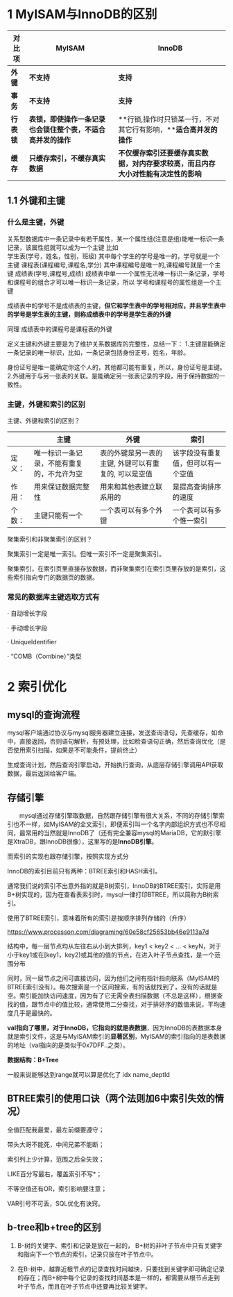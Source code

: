 # 1 MyISAM与InnoDB的区别

| **对比项** | **MyISAM**                                                   | **InnoDB**                                                   |
| ---------- | ------------------------------------------------------------ | ------------------------------------------------------------ |
| **外键**   | **不支持**                                                   | **支持**                                                     |
| **事务**   | **不支持**                                                   | **支持**                                                     |
| **行表锁** | **表锁，即使操作一条记录也会锁住整个表，不适合高并发的操作** | **行锁,操作时只锁某一行，不对其它行有影响，****适合高并发的操作** |
| **缓存**   | **只缓存索引，不缓存真实数据**                               | **不仅缓存索引还要缓存真实数据，对内存要求较高，而且内存大小对性能有决定性的影响** |

## 1.1 外键和主键

### 什么是主键，外键

关系型数据库中一条记录中有若干属性，某一个属性组(注意是组)能唯一标识一条记录，该属性组就可以成为一个主键 
比如  
学生表(学号，姓名，性别，班级) 
其中每个学生的学号是唯一的，学号就是一个主键 
课程表(课程编号,课程名,学分) 
其中课程编号是唯一的,课程编号就是一个主键 
成绩表(学号,课程号,成绩) 
成绩表中单一一个属性无法唯一标识一条记录，学号和课程号的组合才可以唯一标识一条记录，所以 学号和课程号的属性组是一个主键 

成绩表中的学号不是成绩表的主键，**但它和学生表中的学号相对应，并且学生表中的学号是学生表的主键，则称成绩表中的学号是学生表的外键** 

同理 成绩表中的课程号是课程表的外键 

定义主键和外键主要是为了维护关系数据库的完整性，总结一下：
1.主键是能确定一条记录的唯一标识，比如，一条记录包括身份正号，姓名，年龄。

身份证号是唯一能确定你这个人的，其他都可能有重复，所以，身份证号是主键。 
2.外键用于与另一张表的关联。是能确定另一张表记录的字段，用于保持数据的一致性。

### 主键，外键和索引的区别 

主键、外键和索引的区别？

|        | 主键                                       | 外键                                                 | 索引                               |
| ------ | ------------------------------------------ | ---------------------------------------------------- | ---------------------------------- |
| 定义： | 唯一标识一条记录，不能有重复的，不允许为空 | 表的外键是另一表的主键, 外键可以有重复的, 可以是空值 | 该字段没有重复值，但可以有一个空值 |
| 作用： | 用来保证数据完整性                         | 用来和其他表建立联系用的                             | 是提高查询排序的速度               |
| 个数： | 主键只能有一个                             | 一个表可以有多个外键                                 | 一个表可以有多个惟一索引           |

聚集索引和非聚集索引的区别？

聚集索引一定是唯一索引。但唯一索引不一定是聚集索引。  

聚集索引，在索引页里直接存放数据，而非聚集索引在索引页里存放的是索引，这些索引指向专门的数据页的数据。

### 常见的数据库主键选取方式有

· 自动增长字段

· 手动增长字段

· UniqueIdentifier

· “COMB（Combine）”类型

# 2 索引优化

## mysql的查询流程

mysql客户端通过协议与mysql服务器建立连接，发送查询语句，先查缓存，如命中，直接返回，否则语句解析，有预处理，比如检查语句正确，然后查询优化（是否使用索引扫描，如果是不可能条件，提前终止）

生成查询计划，然后查询引擎启动，开始执行查询，从底层存储引擎调用API获取数据，最后返回给客户端。

## 存储引擎

　　mysql通过存储引擎取数据，自然跟存储引擎有很大关系，不同的存储引擎索引也不一样，如MyISAM的全文索引，即便索引叫一个名字内部组织方式也不尽相同，最常用的当然就是InnoDB了（还有完全兼容mysql的MariaDB，它的默引擎是XtraDB，跟InnoDB很像），这里写的是**InnoDB引擎**。

而索引的实现也跟存储引擎，按照实现方式分

InnoDB的索引目前只有两种：BTREE索引和HASH索引。

通常我们说的索引不出意外指的就是B树索引，InnoDB的BTREE索引，实际是用B+树实现的，因为在查看表索引时，mysql一律打印BTREE，所以简称为B树索引。

使用了BTREE索引，意味着所有的索引是按顺序排列存储的（升序）

https://www.processon.com/diagraming/60e58cf25653bb46e9113a7d

结构中，每一层节点均从左往右从小到大排列，key1 < key2 < ... <  keyN，对于小于key1或在[key1，key2)或其他的值的节点，在进入叶子节点查找，是一个范围分布

同时，同一层节点之间可直接访问，因为他们之间有指针指向联系（MyISAM的BTREE索引没有）。每次搜索是一个区间搜索，有的话就找到了，没有的话就是空。索引能加快访问速度，因为有了它无需全表扫描数据（不总是这样），根据查找的值，跟节点中的值比较，通常使用二分查找，对于排好序的数值来说，平均速度几乎是最快的。

**val指向了哪里，对于InnoDB，它指向的就是表数据**，因为InnoDB的表数据本身就是索引文件，这是与MyISAM索引的**显著区别**，MyISAM的索引指向的是表数据的地址（val指向的是类似于0x7DFF..之类）。

**数据结构：B+Tree**

一般来说能够达到range就可以算是优化了 idx name_deptId

## BTREE索引的使用口诀（两个法则加6中索引失效的情况）

全值匹配我最爱，最左前缀要遵守；

带头大哥不能死，中间兄弟不能断；

索引列上少计算，范围之后全失效；

LIKE百分写最右，覆盖索引不写*；

不等空值还有OR，索引影响要注意；

VAR引号不可丢，SQL优化有诀窍。

## b-tree和b+tree的区别

1) B-树的关键字、索引和记录是放在一起的， B+树的非叶子节点中只有关键字和指向下一个节点的索引，记录只放在叶子节点中。

2) 在B-树中，越靠近根节点的记录查找时间越快，只要找到关键字即可确定记录的存在；而B+树中每个记录的查找时间基本是一样的，都需要从根节点走到叶子节点，而且在叶子节点中还要再比较关键字。